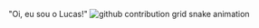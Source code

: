 "Oi, eu sou o Lucas!" 
<picture>
  <source media="(prefers-color-scheme: dark)" srcset="https://raw.githubusercontent.com/Luasqk/Luasqk/output/github-contribution-grid-snake-dark.svg">
  <source media="(prefers-color-scheme: light)" srcset="https://raw.githubusercontent.com/Luasqk/Luasqk/output/github-contribution-grid-snake.svg">
  <img alt="github contribution grid snake animation" src="https://raw.githubusercontent.com/Luasqk/Luasqk/output/github-contribution-grid-snake.svg">
</picture>
